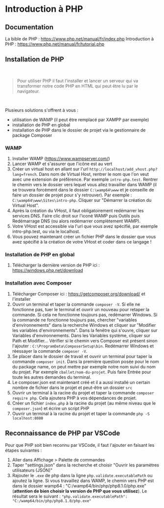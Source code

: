 # Introduction à PHP

## Documentation

La bible de PHP : https://www.php.net/manual/fr/index.php
Introduction à PHP : https://www.php.net/manual/fr/tutorial.php

## Installation de PHP

<br>

> Pour utiliser PHP il faut l'installer et lancer un serveur qui va transformer notre code PHP en HTML qui peut être lu par le navigateur.

<br>

Plusieurs solutions s'offrent à vous : 
- utilisation de WAMP (il peut être remplacé par XAMPP par exemple)
- installation de PHP en global
- installation de PHP dans le dossier de projet via le gestionnaire de package Composer

### WAMP

1. Installer WAMP (https://www.wampserver.com/) 
2. Lancer WAMP et s'assurer que l'icône est au vert
2. Créer un virtual host en allant sur l'url `http://localhost/add_vhost.php?lang=french`. Dans nom de Virtual Host, rentrer le nom que l'on veut avec une extension de préférence. Par exemple `intro-php.test`. Rentrer le chemin vers le dossier vers lequel vous allez travailler dans WAMP (il se trouvera forcément dans le dossier `C:\wamp64\www` et je conseille de faire un dossier de projet pour s'y retrouver). Par exemple : `C:\wamp64\www\Sites\intro-php`. Cliquer sur "Démarrer la création du Virtual Host".
3. Après la création du VHost, il faut obligatoirement redémarrer les services DNS. Faire clic droit sur l'iconé WAMP puis Outils puis Redémarrage DNS (ou alors redémarrer complètement WAMP).
4. Votre VHost est accessible via l'url que vous avez spécifié, par exemple intro-php.test, ou via le localhost.
5. Vous pouvez maintenant créer un fichier PHP dans le dossier que vous avez spécifié à la création de votre VHost et coder dans ce langage !

### Installation de PHP en global

1. Télécharger la dernière version de PHP ici : https://windows.php.net/download

### Installation avec Composer

1. Télécharger Composer ici : https://getcomposer.org/download/ et l'installer  
2. Ouvrir un terminal et taper la commande `composer -V`. Si elle ne fonctionne pas, tuer le terminal et ouvrir un nouveau pour retaper la commande. Si cela ne fonctionne toujours pas, redémarrer Windows. Si la commande ne fonctionne toujours pas, chercher "variables d'environnements" dans la recherche Windows et cliquer sur "Modifier les variables d'environnements". Dans la fenêtre qui s'ouvre, cliquer sur Variables d'environnements. Dans les Variables système, cliquer sur Path et Modifier... Vérifier si le chemin vers Composer est présent sinon l'ajouter : `C:\ProgramData\ComposerSetup\bin`. Redémarrer Windows et réessayer la commande `composer -V`.
3. Se placer dans le dossier de travail et ouvrir un terminal pour taper la commande `composer init`. Dans la première question posée pour le nom du package name, on peut mettre par exemple notre nom suivi du nom du projet. Par exemple `cballet/nom-du-projet`. Puis faire Entrée pour toute les autres demandes du terminal.
4. Le composer.json est maintenant créé et il a aussi installé un certain nombre de fichier dans le projet et peut-être un dossier `src`
5. Ouvrir un terminal à la racine du projet et taper la commande `composer require php`. Cela ajoutera PHP à vos dépendances de projet.
6. Créer un fichier `index.php` à la racine du projet (au même niveau que le `composer.json`) et écrire un script PHP
7. Ouvrir un terminal à la racine du projet et taper la commande `php -S localhost:8080`

## Reconnaissance de PHP par VSCode

Pour que PHP soit bien reconnu par VSCode, il faut l'ajouter en faisant les étapes suivantes :
1. Aller dans Affichage > Palette de commandes
2. Taper "settings.json" dans la recherche et choisir "Ouvrir les paramètres utilisateurs (JSON)"
3. Rajouter le `.exe` de php dans la ligne `php.validate.executablePath` ou ajoutez la ligne. Si vous travaillez dans WAMP, le chemin vers PHP est dans le dossier wamp64 : "C:/wamp64/bin/php/php8.1.0/php.exe" (**attention de bien choisir la version de PHP que vous utilisez**). Le résultat sera le suivant :
```"php.validate.executablePath": "C:/wamp64/bin/php/php8.1.0/php.exe"```
